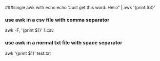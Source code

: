 ###single awk with echo
echo "Just get this word: Hello" | awk '{print $3}'


### use awk in a csv file with comma separator
awk -F, '{print $1}' 1.csv


### use awk in a normal txt file with space separator
awk '{print $1}' test.txt
